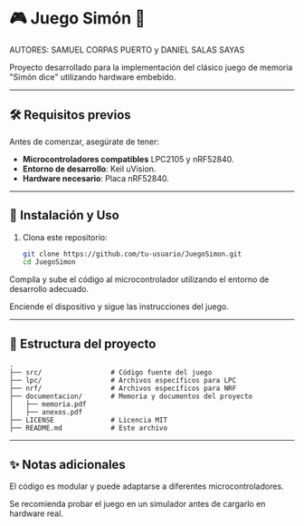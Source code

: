 # 🎮 Juego Simón 🚀

AUTORES: SAMUEL CORPAS PUERTO y DANIEL SALAS SAYAS 

Proyecto desarrollado para la implementación del clásico juego de memoria "Simón dice" utilizando hardware embebido.  

---

## 🛠 Requisitos previos  

Antes de comenzar, asegúrate de tener:  

- **Microcontroladores compatibles** LPC2105 y nRF52840.  
- **Entorno de desarrollo**: Keil uVision.  
- **Hardware necesario**: Placa nRF52840.  

---

## 📜 Instalación y Uso  

1. Clona este repositorio:  
   ```bash
   git clone https://github.com/tu-usuario/JuegoSimon.git
   cd JuegoSimon
   ```

Compila y sube el código al microcontrolador utilizando el entorno de desarrollo adecuado.

Enciende el dispositivo y sigue las instrucciones del juego.

---

## 📂 Estructura del proyecto

```plaintext
.
├── src/                 # Código fuente del juego
├── lpc/                 # Archivos específicos para LPC
├── nrf/                 # Archivos específicos para NRF
├── documentacion/       # Memoria y documentos del proyecto
│   ├── memoria.pdf      
│   ├── anexos.pdf       
├── LICENSE              # Licencia MIT
├── README.md            # Este archivo
```

---

## ✨ Notas adicionales
El código es modular y puede adaptarse a diferentes microcontroladores.

Se recomienda probar el juego en un simulador antes de cargarlo en hardware real.
